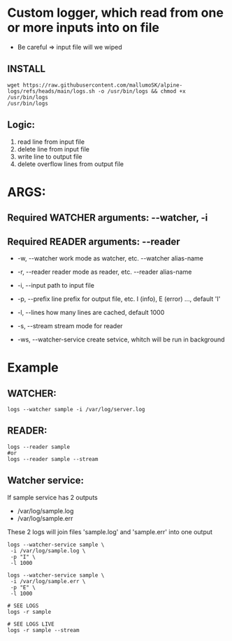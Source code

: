 # Custom logger, which read from one or more inputs into on file
- Be careful => input file will we wiped

## INSTALL
```shell
wget https://raw.githubusercontent.com/mallumoSK/alpine-logs/refs/heads/main/logs.sh -o /usr/bin/logs && chmod +x /usr/bin/logs
/usr/bin/logs
```
## Logic: 
1. read line from input file
2. delete line from input file
3. write line to output file
4. delete overflow lines from output file

# ARGS:
## Required WATCHER arguments: --watcher, -i
## Required READER arguments: --reader

-  -w, --watcher  work mode as watcher, etc. --watcher alias-name
-  -r, --reader reader mode as reader, etc. --reader alias-name
-  -i, --input  path to input file
-  -p, --prefix line prefix for output file, etc. I (info), E (error) ..., default 'I'
-  -l, --lines  how many lines are cached, default 1000
-  -s, --stream stream mode for reader

-  -ws, --watcher-service 	 create setvice, whitch will be run in background

# Example
## WATCHER:
```shell
logs --watcher sample -i /var/log/server.log
```
## READER:
```shell
logs --reader sample
#or
logs --reader sample --stream
```

## Watcher service:
If sample service has 2 outputs
- /var/log/sample.log
- /var/log/sample.err
  
These 2 logs will join files 'sample.log' and 'sample.err' into one output

```shell
logs --watcher-service sample \ 
 -i /var/log/sample.log \ 
 -p "I" \ 
 -l 1000 

logs --watcher-service sample \ 
 -i /var/log/sample.err \ 
 -p "E" \ 
 -l 1000 

# SEE LOGS 
logs -r sample

# SEE LOGS LIVE
logs -r sample --stream
```

